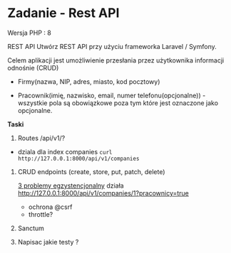 # Zadanie - Rest API
Wersja PHP : 8

REST API Utwórz REST API przy użyciu frameworka Laravel / Symfony. 

Celem aplikacji jest umożliwienie przesłania przez użytkownika informacji odnośnie  (CRUD)

- Firmy(nazwa, NIP, adres, miasto, kod pocztowy) 

- Pracownik(imię, nazwisko, email, numer telefonu(opcjonalne)) - wszystkie pola są obowiązkowe poza tym które jest oznaczone jako opcjonalne. 

**Taski** 


1) Routes /api/v1/?
   
- dziala dla index companies 
`curl http://127.0.0.1:8000/api/v1/companies`


1) CRUD endpoints  (create, store, put, patch, delete)

   <u>3 problemy egzystencjonalny</u>
    działa 
    http://127.0.0.1:8000/api/v1/companies/1?pracownicy=true
   - ochrona @csrf
   - throttle?

2) Sanctum 

3) Napisac jakie testy ?